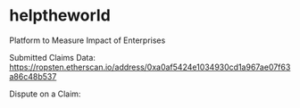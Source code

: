 # helptheworld
Platform to Measure Impact of Enterprises

Submitted Claims Data: https://ropsten.etherscan.io/address/0xa0af5424e1034930cd1a967ae07f63a86c48b537

Dispute on a Claim: 

